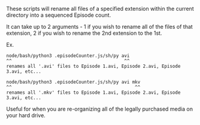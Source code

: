 These scripts will rename all files of a specified extension within the current directory into a sequenced Episode count.

It can take up to 2 arguments - 1 if you wish to rename all of the files of that extension, 2 if you wish to rename the 2nd extension to the 1st.

Ex.

    node/bash/python3 .episodeCounter.js/sh/py avi
    ^^                                          ^^
    renames all '.avi' files to Episode 1.avi, Episode 2.avi, Episode 3.avi, etc...

    node/bash/python3 .episodeCounter.js/sh/py avi mkv
    ^^                                              ^^
    renames all '.mkv' files to Episode 1.avi, Episode 2.avi, Episode 3.avi, etc...

Useful for when you are re-organizing all of the legally purchased media on your hard drive.
